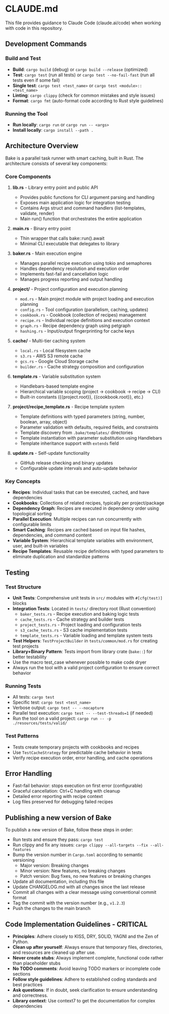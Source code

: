 # CLAUDE.md

This file provides guidance to Claude Code (claude.ai/code) when working with code in this repository.

## Development Commands

### Build and Test

- **Build**: `cargo build` (debug) or `cargo build --release` (optimized)
- **Test**: `cargo test` (run all tests) or `cargo test --no-fail-fast` (run all tests even if some fail)
- **Single test**: `cargo test <test_name>` or `cargo test <module>::<test_name>`
- **Linting**: `cargo clippy` (check for common mistakes and style issues)
- **Format**: `cargo fmt` (auto-format code according to Rust style guidelines)

### Running the Tool

- **Run locally**: `cargo run` or `cargo run -- <args>`
- **Install locally**: `cargo install --path .`

## Architecture Overview

Bake is a parallel task runner with smart caching, built in Rust. The architecture consists of several key components:

### Core Components

1. **lib.rs** - Library entry point and public API
   
   - Provides public functions for CLI argument parsing and handling
   - Exposes main application logic for integration testing
   - Contains Args struct and command handlers (list-templates, validate, render)
   - Main run() function that orchestrates the entire application

2. **main.rs** - Binary entry point
   
   - Thin wrapper that calls bake::run().await
   - Minimal CLI executable that delegates to library

3. **baker.rs** - Main execution engine

   - Manages parallel recipe execution using tokio and semaphores
   - Handles dependency resolution and execution order
   - Implements fast-fail and cancellation logic
   - Manages progress reporting and output handling

4. **project/** - Project configuration and execution planning

   - `mod.rs` - Main project module with project loading and execution planning
   - `config.rs` - Tool configuration (parallelism, caching, updates)
   - `cookbook.rs` - Cookbook (collection of recipes) management
   - `recipe.rs` - Individual recipe definitions and execution context
   - `graph.rs` - Recipe dependency graph using petgraph
   - `hashing.rs` - Input/output fingerprinting for cache keys

5. **cache/** - Multi-tier caching system

   - `local.rs` - Local filesystem cache
   - `s3.rs` - AWS S3 remote cache
   - `gcs.rs` - Google Cloud Storage cache
   - `builder.rs` - Cache strategy composition and configuration

6. **template.rs** - Variable substitution system

   - Handlebars-based template engine
   - Hierarchical variable scoping (project → cookbook → recipe → CLI)
   - Built-in constants ({{project.root}}, {{cookbook.root}}, etc.)

5. **project/recipe_template.rs** - Recipe template system

   - Template definitions with typed parameters (string, number, boolean, array, object)
   - Parameter validation with defaults, required fields, and constraints
   - Template discovery from `.bake/templates/` directories
   - Template instantiation with parameter substitution using Handlebars
   - Template inheritance support with `extends` field

7. **update.rs** - Self-update functionality
   - GitHub release checking and binary updates
   - Configurable update intervals and auto-update behavior

### Key Concepts

- **Recipes**: Individual tasks that can be executed, cached, and have dependencies
- **Cookbooks**: Collections of related recipes, typically per project/package
- **Dependency Graph**: Recipes are executed in dependency order using topological sorting
- **Parallel Execution**: Multiple recipes can run concurrently with configurable limits
- **Smart Caching**: Recipes are cached based on input file hashes, dependencies, and command content
- **Variable System**: Hierarchical template variables with environment, user, and built-in variables
- **Recipe Templates**: Reusable recipe definitions with typed parameters to eliminate duplication and standardize patterns

## Testing

### Test Structure

- **Unit Tests**: Comprehensive unit tests in `src/` modules with `#[cfg(test)]` blocks
- **Integration Tests**: Located in `tests/` directory root (Rust convention)
  - `baker_tests.rs` - Recipe execution and baking logic tests
  - `cache_tests.rs` - Cache strategy and builder tests  
  - `project_tests.rs` - Project loading and configuration tests
  - `s3_cache_tests.rs` - S3 cache implementation tests
  - `template_tests.rs` - Variable loading and template system tests
- **Test Helpers**: `TestProjectBuilder` in `tests/common/mod.rs` for creating test projects  
- **Library+Binary Pattern**: Tests import from library crate (`bake::`) for better testability
- Use the macro test_case whenever possible to make code dryer
- Always run the tool with a valid project configuration to ensure correct behavior

### Running Tests

- All tests: `cargo test`
- Specific test: `cargo test <test_name>`
- Verbose output: `cargo test -- --nocapture`
- Parallel test execution: `cargo test -- --test-threads=1` (if needed)
- Run the tool on a valid project: `cargo run -- -p ./resources/tests/valid/`

### Test Patterns

- Tests create temporary projects with cookbooks and recipes
- Use `TestCacheStrategy` for predictable cache behavior in tests
- Verify recipe execution order, error handling, and cache operations

## Error Handling

- Fast-fail behavior: stops execution on first error (configurable)
- Graceful cancellation: Ctrl+C handling with cleanup
- Detailed error reporting with recipe context
- Log files preserved for debugging failed recipes

## Publishing a new version of Bake

To publish a new version of Bake, follow these steps in order:

- Run tests and ensure they pass: `cargo test`
- Run clippy and fix any issues: `cargo clippy --all-targets --fix --all-features`
- Bump the version number in `Cargo.toml` according to semantic versioning
  - Major version: Breaking changes
  - Minor version: New features, no breaking changes
  - Patch version: Bug fixes, no new features or breaking changes
- Update all documentation, including this file
- Update CHANGELOG.md with all changes since the last release
- Commit all changes with a clear message using conventional commit format
- Tag the commit with the version number (e.g., `v1.2.3`)
- Push the changes to the main branch

## Code Implementation Guidelines - **CRITICAL**

- **Principles**: Adhere closely to KISS, DRY, SOLID, YAGNI and the Zen of Python.
- **Clean up after yourself**: Always ensure that temporary files, directories, and resources are cleaned up after use.
- **Never create stubs**: Always implement complete, functional code rather than placeholder stubs
- **No TODO comments**: Avoid leaving TODO markers or incomplete code sections
- **Follow style guidelines**: Adhere to established coding standards and best practices
- **Ask questions**: If in doubt, seek clarification to ensure understanding and correctness.
- **Library context**: Use context7 to get the documentation for complex dependencies
